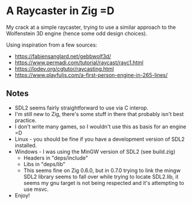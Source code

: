 # A Raycaster in Zig =D

My crack at a simple raycaster, trying to use a similar approach to the Wolfenstein 3D engine (hence some odd design choices).

Using inspiration from a few sources:
- https://fabiensanglard.net/gebbwolf3d/
- https://www.permadi.com/tutorial/raycast/rayc1.html
- https://lodev.org/cgtutor/raycasting.html
- https://www.playfuljs.com/a-first-person-engine-in-265-lines/

## Notes
- SDL2 seems fairly straightforward to use via C interop.
- I'm still new to Zig, there's some stuff in there that probably isn't best practice.
- I don't write many games, so I wouldn't use this as basis for an engine =D
- Linux - you should be fine if you have a development version of SDL2 installed. 
- Windows - I was using the MinGW version of SDL2 (see build.zig)
    - Headers in "deps/include"
    - Libs in "deps/lib"
    - This seems fine on Zig 0.6.0, but in 0.7.0 trying to link the mingw SDL2 library seems to fall over while trying to locate SDL2.lib, it seems my gnu target is not being respected and it's attempting to use msvc.
- Enjoy!
